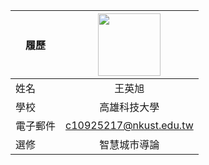 |      履歷        |<img src="https://avatars.githubusercontent.com/u/161835209?s=400&v=4" width=100 height=100/>|
| ---------------- |:-----------------------------:|
|       姓名       | 王英旭                  |
|       學校       | 高雄科技大學                  |
|     電子郵件     | c10925217@nkust.edu.tw          |
|       選修        | 智慧城市導論                  |
